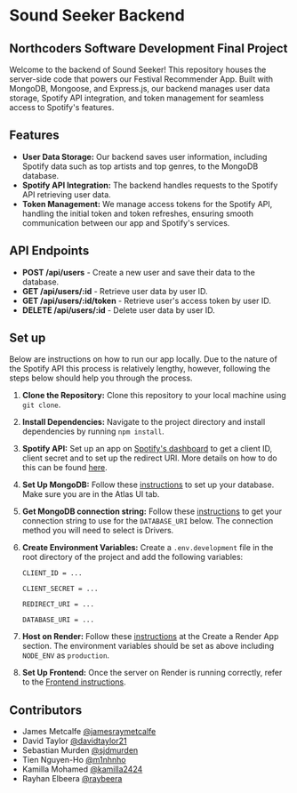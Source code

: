 # Sound Seeker Backend

## Northcoders Software Development Final Project

Welcome to the backend of Sound Seeker! This repository houses the server-side code that powers our Festival Recommender App. Built with MongoDB, Mongoose, and Express.js, our backend manages user data storage, Spotify API integration, and token management for seamless access to Spotify's features.

## Features
- **User Data Storage:** Our backend saves user information, including Spotify data such as top artists and top genres, to the MongoDB database.
- **Spotify API Integration:** The backend handles requests to the Spotify API retrieving user data.
- **Token Management:** We manage access tokens for the Spotify API, handling the initial token and token refreshes, ensuring smooth communication between our app and Spotify's services.
## API Endpoints
- **POST /api/users** - Create a new user and save their data to the database.
- **GET /api/users/:id** - Retrieve user data by user ID.
- **GET /api/users/:id/token** - Retrieve user's access token by user ID.
- **DELETE /api/users/:id** - Delete user data by user ID.
## Set up
Below are instructions on how to run our app locally. 
Due to the nature of the Spotify API this process is relatively lengthy, however, following the steps below should help you through the process.

1. **Clone the Repository:** Clone this repository to your local machine using `git clone`.
2. **Install Dependencies:** Navigate to the project directory and install dependencies by running `npm install`.
3. **Spotify API:** Set up an app on [Spotify's dashboard](https://developer.spotify.com/) to get a client ID, client secret and to set up the redirect URI. More details on how to do this can be found [here](https://developer.spotify.com/documentation/web-api/tutorials/getting-started#create-an-app).
4. **Set Up MongoDB:** Follow these [instructions](https://www.mongodb.com/docs/atlas/tutorial/deploy-free-tier-cluster/) to set up your database. Make sure you are in the Atlas UI tab.
5. **Get MongoDB connection string:** Follow these [instructions](https://www.mongodb.com/basics/mongodb-connection-string) to get your connection string to use for the `DATABASE_URI` below. The connection method you will need to select is Drivers.
6. **Create Environment Variables:** Create a `.env.development` file in the root directory of the project and add the following variables:

    ```
    CLIENT_ID = ...

    CLIENT_SECRET = ...

    REDIRECT_URI = ...

    DATABASE_URI = ...
    ```
8. **Host on Render:** Follow these [instructions](https://coding-boot-camp.github.io/full-stack/mongodb/deploy-with-render-and-mongodb-atlas) at the Create a Render App section. The environment variables should be set as above including `NODE_ENV` as `production`.
9. **Set Up Frontend:** Once the server on Render is running correctly, refer to the [Frontend instructions](https://github.com/sjdmurden/Sound-Seeker-fe/).
## Contributors
- James Metcalfe [@jamesraymetcalfe](https://github.com/jamesraymetcalfe)
- David Taylor [@davidtaylor21](https://github.com/davidtaylor21)
- Sebastian Murden [@sjdmurden](https://github.com/sjdmurden)
- Tien Nguyen-Ho [@m1nhnho](https://github.com/m1nhnho)
- Kamilla Mohamed [@kamilla2424](https://github.com/kamilla2424)
- Rayhan Elbeera [@raybeera](https://github.com/raybeera)   
